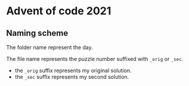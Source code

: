# Advent of code 2021

## Naming scheme
The folder name represent the day.

The file name represents the puzzle number suffixed with `_orig` or `_sec`.
- the `_orig` suffix represents my original solution.
- the `_sec` suffix represents my second solution.
